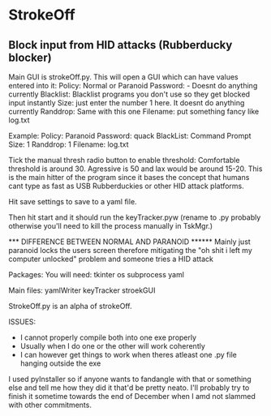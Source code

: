 # StrokeOff
Block input from HID attacks (Rubberducky blocker)
------------------------------------------------------
Main GUI is strokeOff.py. This will open a GUI which can have values entered into it:
Policy: Normal or Paranoid
Password: <Anything you want> - Doesnt do anything currently
Blacklist: Blacklist programs you don't use so they get blocked input instantly
Size: just enter the number 1 here. It doesnt do anything currently
Randdrop: Same with this one
Filename: put something fancy like log.txt

Example: 
  Policy: Paranoid
  Password: quack
  BlackList:  Command Prompt
  Size: 1
  Randdrop: 1
  Filename: log.txt
  
Tick the manual thresh radio button to enable threshold:
  Comfortable threshold is around 30. Agressive is 50 and lax would be around 15-20. This is the main hitter of the program since it bases the concept that humans cant type as fast as USB Rubberduckies or other HID attack platforms. 
  
 Hit save settings to save to a yaml file.
 
 Then hit start and it should run the keyTracker.pyw (rename to .py probably otherwise you'll need to kill the process manually in TskMgr.)
 
 *** DIFFERENCE BETWEEN NORMAL AND PARANOID ******
 Mainly just paranoid locks the users screen therefore mitigating the "oh shit i left my computer unlocked" problem and someone tries a HID attack

Packages:
You will need:
  tkinter
  os
  subprocess
  yaml

Main files:
  yamlWriter
  keyTracker
  stroekGUI
  
StrokeOff.py is an alpha of strokeOff.

ISSUES: 
  - I cannot properly compile both into one exe properly
  - Usually when I do one or the other will work coherently
  - I can however get things to work when theres atleast one .py file hanging outside the exe
  
I used pyInstaller so if anyone wants to fandangle with that or something else and tell me how they did it that'd be pretty neato. I'll probably try to finish it sometime towards the end of December when I amd not slammed with other commitments.
